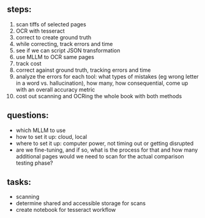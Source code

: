 ## steps:
1) scan tiffs of selected pages
2) OCR with tesseract
3) correct to create ground truth
4) while correcting, track errors and time
5) see if we can script JSON transformation
6) use MLLM to OCR same pages
7) track cost 
8) correct against ground truth, tracking errors and time
9) analyze the errors for each tool: what types of mistakes (eg wrong letter in a word vs. hallucination), how many, how consequential, come up with an overall accuracy metric
10) cost out scanning and OCRing the whole book with both methods


## questions:
- which MLLM to use
- how to set it up: cloud, local
- where to set it up: computer power, not timing out or getting disrupted
- are we fine-tuning, and if so, what is the process for that and how many additional pages would we need to scan for the actual comparison testing phase?


## tasks:
- scanning
- determine shared and accessible storage for scans
- create notebook for tesseract workflow


